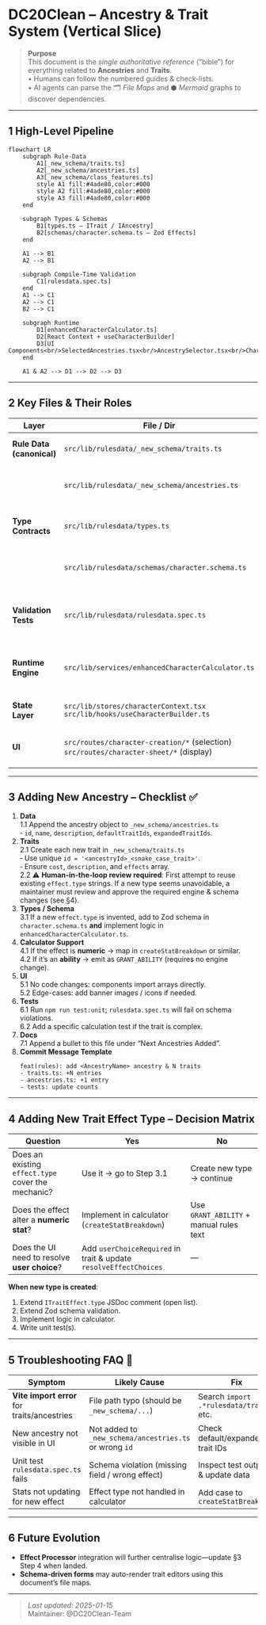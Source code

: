 # DC20Clean – Ancestry & Trait System (Vertical Slice)

> **Purpose**  
> This document is the _single authoritative reference_ (“bible”) for everything related to **Ancestries** and **Traits**.  
> • Humans can follow the numbered guides & check-lists.  
> • AI agents can parse the 🗂 *File Maps* and ⬢ *Mermaid* graphs to discover dependencies.

---

## 1  High-Level Pipeline

```mermaid
flowchart LR
    subgraph Rule-Data
        A1[_new_schema/traits.ts]
        A2[_new_schema/ancestries.ts]
        A3[_new_schema/class_features.ts]
        style A1 fill:#4ade80,color:#000
        style A2 fill:#4ade80,color:#000
        style A3 fill:#4ade80,color:#000
    end

    subgraph Types & Schemas
        B1[types.ts – ITrait / IAncestry]
        B2[schemas/character.schema.ts – Zod Effects]
    end

    A1 --> B1
    A2 --> B1

    subgraph Compile-Time Validation
        C1[rulesdata.spec.ts]
    end
    A1 --> C1
    A2 --> C1
    B2 --> C1

    subgraph Runtime
        D1[enhancedCharacterCalculator.ts]
        D2[React Context + useCharacterBuilder]
        D3[UI Components<br/>SelectedAncestries.tsx<br/>AncestrySelector.tsx<br/>CharacterSheetProvider.tsx]
    end

    A1 & A2 --> D1 --> D2 --> D3
```

---

## 2  Key Files & Their Roles

| Layer | File / Dir | Responsibility |
|-------|------------|----------------|
| **Rule Data (canonical)** | `src/lib/rulesdata/_new_schema/traits.ts` | Declarative list of `traitsData` objects |
| | `src/lib/rulesdata/_new_schema/ancestries.ts` | Declarative list of `ancestriesData` objects |
| **Type Contracts** | `src/lib/rulesdata/types.ts` | TS interfaces `ITrait`, `IAncestry`, `ITraitEffect` |
| | `src/lib/rulesdata/schemas/character.schema.ts` | Zod schema used for validation & effect typing |
| **Validation Tests** | `src/lib/rulesdata/rulesdata.spec.ts` | Loads every trait / ancestry and asserts schema compliance |
| **Runtime Engine** | `src/lib/services/enhancedCharacterCalculator.ts` | Aggregates effects, resolves choices, outputs stats |
| **State Layer** | `src/lib/stores/characterContext.tsx`<br>`src/lib/hooks/useCharacterBuilder.ts` | Provides calculated results to UI |
| **UI** | `src/routes/character-creation/*` (selection)<br>`src/routes/character-sheet/*` (display) | Import `ancestriesData` / `traitsData` directly |

---

## 3  Adding **New Ancestry** – Checklist ✅

1. **Data**  
   1.1 Append the ancestry object to `_new_schema/ancestries.ts`  
   ‑ `id`, `name`, `description`, `defaultTraitIds`, `expandedTraitIds`.
2. **Traits**  
   2.1 Create each new trait in `_new_schema/traits.ts`  
   ‑ Use unique `id = '<ancestryId>_<snake_case_trait>'`.  
   ‑ Ensure `cost`, `description`, and `effects` array.  
   2.2 ⚠️ **Human-in-the-loop review required**: First attempt to reuse existing `effect.type` strings. If a new type seems unavoidable, a maintainer must review and approve the required engine & schema changes (see §4).
3. **Types / Schema**  
   3.1 If a new `effect.type` is invented, add to Zod schema in `character.schema.ts` **and** implement logic in `enhancedCharacterCalculator.ts`.
4. **Calculator Support**  
   4.1 If the effect is **numeric** → map in `createStatBreakdown` or similar.  
   4.2 If it’s an **ability** → emit as `GRANT_ABILITY` (requires no engine change).
5. **UI**  
   5.1 No code changes: components import arrays directly.  
   5.2 Edge-cases: add banner images / icons if needed.
6. **Tests**  
   6.1 Run `npm run test:unit`; `rulesdata.spec.ts` will fail on schema violations.  
   6.2 Add a specific calculation test if the trait is complex.
7. **Docs**  
   7.1 Append a bullet to this file under “Next Ancestries Added”.
8. **Commit Message Template**  
   ```
   feat(rules): add <AncestryName> ancestry & N traits
   - traits.ts: +N entries
   - ancestries.ts: +1 entry
   - tests: update counts
   ```

---

## 4  Adding **New Trait Effect Type** – Decision Matrix

| Question | Yes | No |
|----------|-----|----|
| Does an existing `effect.type` cover the mechanic? | Use it → go to Step 3.1 | Create new type → continue |
| Does the effect alter a **numeric stat**? | Implement in calculator (`createStatBreakdown`) | Use `GRANT_ABILITY` + manual rules text |
| Does the UI need to resolve **user choice**? | Add `userChoiceRequired` in trait & update `resolveEffectChoices` | — |

**When new type is created**:
1. Extend `ITraitEffect.type` JSDoc comment (open list).  
2. Extend Zod schema validation.  
3. Implement logic in calculator.  
4. Write unit test(s).

---

## 5  Troubleshooting FAQ 🤖

| Symptom | Likely Cause | Fix |
|---------|--------------|-----|
| **Vite import error** for traits/ancestries | File path typo (should be `_new_schema/...`) | Search `import .*rulesdata/traits` etc. |
| New ancestry not visible in UI | Not added to `_new_schema/ancestries.ts` or wrong `id` | Check default/expanded trait IDs |
| Unit test `rulesdata.spec.ts` fails | Schema violation (missing field / wrong effect) | Inspect test output & update data |
| Stats not updating for new effect | Effect type not handled in calculator | Add case to `createStatBreakdown` |

---

## 6  Future Evolution
- **Effect Processor** integration will further centralise logic—update §3 Step 4 when landed.  
- **Schema-driven forms** may auto-render trait editors using this document’s file maps.

---

> _Last updated: 2025-01-15_  
> Maintainer: @DC20Clean-Team
